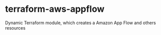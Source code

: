# terraform-aws-appflow
Dynamic Terraform module, which creates a Amazon App Flow and others resources
